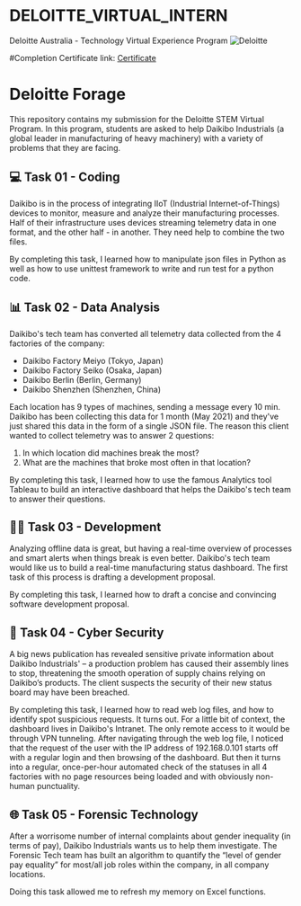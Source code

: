 # DELOITTE_VIRTUAL_INTERN

Deloitte Australia - Technology Virtual Experience Program
![Deloitte](https://github.com/user-attachments/assets/56b06d8a-f549-48a0-a5d1-37c666eeb9f1)

#Completion Certificate link: [Certificate](https://forage-uploads-prod.s3.amazonaws.com/completion-certificates/9PBTqmSxAf6zZTseP/YPWCiGNTkr6QxcpEu_9PBTqmSxAf6zZTseP_6iQKa3ufrkKhLxoLx_1737731944678_completion_certificate.pdf)


# Deloitte Forage

This repository contains my submission for the Deloitte STEM Virtual Program. In this program, students are asked to help Daikibo Industrials (a global leader in manufacturing of heavy machinery) with a variety of problems that they are facing.

## 💻 Task 01 - Coding

Daikibo is in the process of integrating IIoT (Industrial Internet-of-Things) devices to monitor, measure and analyze their manufacturing processes. Half of their infrastructure uses devices streaming telemetry data in one format, and the other half - in another. They need help to combine the two files.

By completing this task, I learned how to manipulate json files in Python as well as how to use unittest framework to write and run test for a python code.

## 📊 Task 02 - Data Analysis

Daikibo's tech team has converted all telemetry data collected from the 4 factories of the company:

- Daikibo Factory Meiyo (Tokyo, Japan)
- Daikibo Factory Seiko (Osaka, Japan)
- Daikibo Berlin (Berlin, Germany)
- Daikibo Shenzhen (Shenzhen, China)

Each location has 9 types of machines, sending a message every 10 min. Daikibo has been collecting this data for 1 month (May 2021) and they've just shared this data in the form of a single JSON file. The reason this client wanted to collect telemetry was to answer 2 questions:

1. In which location did machines break the most?
2. What are the machines that broke most often in that location?

By completing this task, I learned how to use the famous Analytics tool Tableau to build an interactive dashboard that helps the Daikibo's tech team to answer their questions.

## 👨‍💻 Task 03 - Development

Analyzing offline data is great, but having a real-time overview of processes and smart alerts when things break is even better. Daikibo's tech team would like us to build a real-time manufacturing status dashboard. The first task of this process is drafting a development proposal.

By completing this task, I learned how to draft a concise and convincing software development proposal.

## 🔐 Task 04 - Cyber Security

A big news publication has revealed sensitive private information about Daikibo Industrials' – a production problem has caused their assembly lines to stop, threatening the smooth operation of supply chains relying on Daikibo’s products. The client suspects the security of their new status board may have been breached.

By completing this task, I learned how to read web log files, and how to identify spot suspicious requests. It turns out. For a little bit of context, the dashboard lives in Daikibo's Intranet. The only remote access to it would be through VPN tunneling. After navigating through the web log file, I noticed that the request of the user with the IP address of 192.168.0.101 starts off with a regular login and then browsing of the dashboard. But then it turns into a regular, once-per-hour automated check of the statuses in all 4 factories with no page resources being loaded and with obviously non-human punctuality.

## 🌐 Task 05 - Forensic Technology

After a worrisome number of internal complaints about gender inequality (in terms of pay), Daikibo Industrials wants us to help them investigate. The Forensic Tech team has built an algorithm to quantify the “level of gender pay equality” for most/all job roles within the company, in all company locations.

Doing this task allowed me to refresh my memory on Excel functions.
